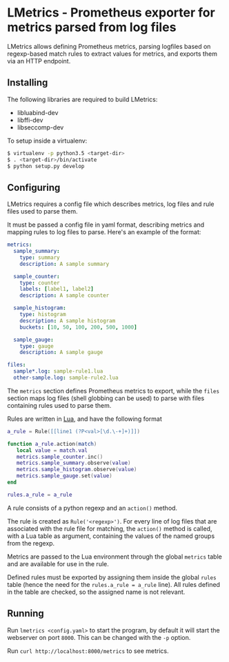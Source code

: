 # LMetrics - Prometheus exporter for metrics parsed from log files

LMetrics allows defining Prometheus metrics, parsing logfiles based on
regexp-based match rules to extract values for metrics, and exports them via an
HTTP endpoint.


## Installing

The following libraries are required to build LMetrics:

* libluabind-dev
* libffi-dev
* libseccomp-dev

To setup inside a virtualenv:

```bash
$ virtualenv -p python3.5 <target-dir>
$ . <target-dir>/bin/activate
$ python setup.py develop
```

## Configuring

LMetrics requires a config file which describes metrics, log files and rule
files used to parse them.

It must be passed a config file in yaml format, describing metrics and mapping
rules to log files to parse. Here's an example of the format:

```yaml
metrics:
  sample_summary:
    type: summary
    description: A sample summary

  sample_counter:
    type: counter
    labels: [label1, label2]
    description: A sample counter

  sample_histogram:
    type: histogram
    description: A sample histogram
    buckets: [10, 50, 100, 200, 500, 1000]

  sample_gauge:
    type: gauge
    description: A sample gauge

files:
  sample*.log: sample-rule1.lua
  other-sample.log: sample-rule2.lua
```

The `metrics` section defines Prometheus metrics to export, while the `files`
section maps log files (shell globbing can be used) to parse with files
containing rules used to parse them.

Rules are written in [Lua](https://www.lua.org/), and have the following format

```lua
a_rule = Rule([[line1 (?P<val>[\d.\-+]+)]])

function a_rule.action(match)
   local value = match.val
   metrics.sample_counter.inc()
   metrics.sample_summary.observe(value)
   metrics.sample_histogram.observe(value)
   metrics.sample_gauge.set(value)
end

rules.a_rule = a_rule
```

A rule consists of a python regexp and an `action()` method.

The rule is created as `Rule('<regexp>')`. For every line of log files that are
associated with the rule file for matching, the `action()` method is called,
with a Lua table as argument, containing the values of the named groups from
the regexp.

Metrics are passed to the Lua environment through the global `metrics` table
and are available for use in the rule.

Defined rules must be exported by assigning them inside the global `rules`
table (hence the need for the `rules.a_rule = a_rule` line). All rules defined
in the table are checked, so the assigned name is not relevant.


## Running

Run `lmetrics <config.yaml>` to start the program, by default it will start the
webserver on port `8000`. This can be changed with the `-p` option.

Run `curl http://localhost:8000/metrics` to see metrics.
